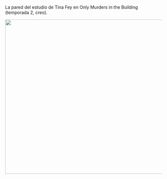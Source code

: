 La pared del estudio de Tina Fey en Only Murders in the Building (temporada 2, creo).

<p align="center">
<img src="https://github.com/souca/Processing/blob/main/S003_only_murderers_in_the_building/S003_only_murders_in_the_building.png"   width="747" height="495" />
</p>
